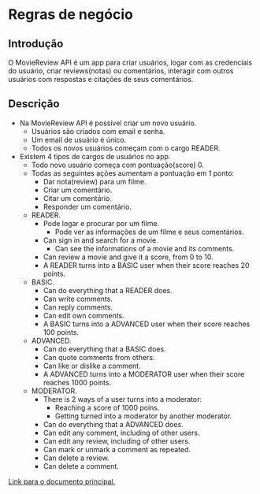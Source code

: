 # Regras de negócio

## Introdução

O MovieReview API é um app para criar usuários, logar com as credenciais do usuário, criar reviews(notas) ou comentários, interagir com outros usuários com respostas e citações de seus comentários.

## Descrição

- Na MovieReview API é possível criar um novo usuário.
  - Usuários são criados com email e senha.
  - Um email de usuário é único.
  - Todos os novos usuários começam com o cargo READER.
- Existem 4 tipos de cargos de usuários no app.
  - Todo novo usuário começa com pontuação(score) 0.
  - Todas as seguintes ações aumentam a pontuação em 1 ponto:
    - Dar nota(review) para um filme.
    - Criar um comentário.
    - Citar um comentário.
    - Responder um comentário.
  - READER.
    - Pode logar e procurar por um filme.
      - Pode ver as informações de um filme e seus comentários.
    - Can sign in and search for a movie.
      - Can see the informations of a movie and its comments.
    - Can review a movie and give it a score, from 0 to 10.
    - A READER turns into a BASIC user when their score reaches 20 points.
  - BASIC.
    - Can do everything that a READER does.
    - Can write comments.
    - Can reply comments.
    - Can edit own comments.
    - A BASIC turns into a ADVANCED user when their score reaches 100 points.
  - ADVANCED.
    - Can do everything that a BASIC does.
    - Can quote comments from others.
    - Can like or dislike a comment.
    - A ADVANCED turns into a MODERATOR user when their score reaches 1000 points.
  - MODERATOR.
    - There is 2 ways of a user turns into a moderator:
      - Reaching a score of 1000 poins.
      - Getting turned into a moderator by another moderator.
    - Can do everything that a ADVANCED does.
    - Can edit any comment, including of other users.
    - Can edit any review, including of other users.
    - Can mark or unmark a comment as repeated.
    - Can delete a review.
    - Can delete a comment.


[Link para o documento principal.](./README.md)
